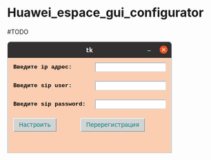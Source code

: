 # Huawei_espace_gui_configurator

#TODO

![alt text](https://github.com/tetesh/Huawei_espace_gui_configurator/blob/master/screeenshot.png)
